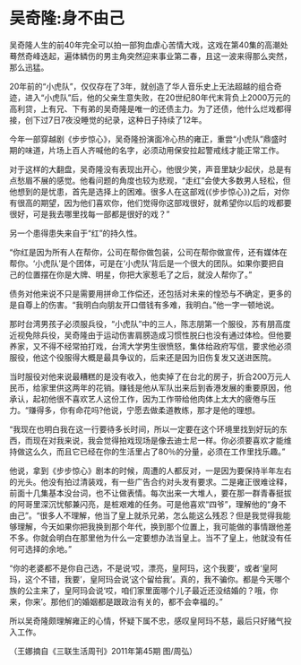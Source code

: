 # 吴奇隆:身不由己

吴奇隆人生的前40年完全可以拍一部狗血虐心苦情大戏，这戏在第40集的高潮处蓦然奇峰迭起，遍体鳞伤的男主角突然迎来事业第二春，且这一波来得那么突然，那么迅猛。 

20年前的“小虎队”，仅仅存在了3年，就创造了华人音乐史上无法超越的组合奇迹，进入“小虎队”后，他的父亲生意失败，在20世纪80年代末背负上2000万元的高利贷，上有兄、下有弟的吴奇隆是唯一的还债主力。为了还债，他什么烂戏都得接，创下过7日7夜没睡觉的纪录，这种日子持续了12年。 

今年一部穿越剧《步步惊心》，吴奇隆扮演面冷心热的雍正，重尝“小虎队”鼎盛时期的味道，片场上百人齐喊他的名字，必须动用保安拉起警戒线才能正常工作。 

对于这样的大翻盘，吴奇隆没有表现出开心，他很少笑，声音里缺少起伏，总是有点愁眉不展的感觉。他看问题的角度也较为悲观，“走红”会使大多数男人轻松，但他想到的是忧患，首先是选择上的困难。很多人在这部戏(《步步惊心》)之后，对你有很高的期望，因为他们喜欢你，他们觉得你这部戏很好，就希望你以后的戏都要很好，可是我去哪里找每一部都是很好的戏？” 

另一个患得患失来自于“红”的持久性。 

“你红是因为所有人在帮你，公司在帮你做包装，公司在帮你做宣传，还有媒体在帮你。‘小虎队’是个团体，可是在‘小虎队’背后是一个很大的团队。如果你要把自己的位置摆在你是大牌、明星，你把大家惹毛了之后，就没人帮你了。” 

债务对他来说不只是需要用拼命工作偿还，还包括对未来的惶恐与不确定，更多的是自尊上的伤害。“我明白向朋友开口借钱有多难，我明白。”他一字一顿地说。 

那时台湾男孩子必须服兵役，“小虎队”中的三人，陈志朋第一个服役，苏有朋高度近视免除兵役，吴奇隆由于运动伤害肩膀造成习惯性脱臼也没有通过体检。但他要养家，又不得不经常拍打戏，台湾大学男生很愤怒，集体给政府写信，要求他必须服役，他这个役服得大概是最具争议的，后来还是因为旧伤复发又送进医院。 

当时服役对他来说最糟糕的是没有收入，他卖掉了在台北的房子，折合200万元人民币，给家里供这两年的花销。赚钱是他从军队出来后到香港发展的重要原因，他承认，起初他很不喜欢艺人这份工作，因为工作带给他肉体上太大的疲倦与压力。“赚得多，你有命花吗?他说，宁愿去做柔道教练，那才是他的理想。 

“我现在也明白我在这一行要待多长时间，所以一定要在这个环境里找到好玩的东西，而现在对我来说，我会觉得拍戏现场是像去迪士尼一样。你必须要喜欢才能维持做这么久，而且它已经在你的生活里占了80％的分量，必须在工作里找乐趣。” 

他说，拿到《步步惊心》剧本的时候，周遭的人都反对，一是因为要保持半年左右的光头。他没有拍过清装戏，有一些广告合约对头发有要求。二是雍正很难诠释，前面十几集基本没台词，也不让做表情。每次出来一大堆人，要在那一群青春挺拔的阿哥里深沉忧郁兼闪亮，是桩艰难的任务。可是他喜欢“四爷”，理解他的“身不由己”。“很多人不理解，他当了皇上就杀兄弟，怎么能这么残忍？但是我觉得我能够理解，今天如果你把我换到那个年代，换到那个位置上，我可能做的事情跟他差不多。你就会明白在那里他为什么一定要想办法当皇上。当不了皇上，他就没有任何可选择的余地。” 

“你的老婆都不是你自己选，不是说‘哎，漂亮，皇阿玛，这个我要’，或者‘皇阿玛，这个不错，我要’，皇阿玛会说‘这个留给我’。真的，我不骗你。都是今天哪个族的公主来了，皇阿玛会说‘哎，咱们家里面哪个儿子最近还没结婚的？哦，你来，你来’。那他们的婚姻都是跟政治有关的，都不会幸福的。” 

所以吴奇隆颇理解雍正的心情，怀疑下属不忠，感叹皇阿玛不慈，最后只好赌气投入工作。 

（王娜摘自《三联生活周刊》2011年第45期 图/周弘）
